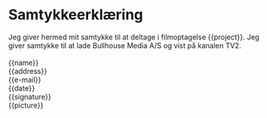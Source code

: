 # Samtykkeerklæring
Jeg giver hermed mit samtykke til at deltage i filmoptagelse {{project}}. Jeg giver samtykke til at lade Bullhouse Media A/S og vist på kanalen TV2.
<br />
<br />
{{name}}  
{{address}}  
{{e-mail}}  
{{date}}
<br />
{{signature}}
<br />
{{picture}}
